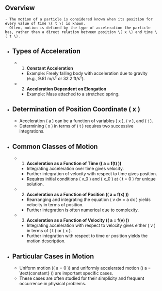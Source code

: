 ## Overview
	- The motion of a particle is considered known when its position for every value of time \( t \) is known.
	- Often, motion is defined by the type of acceleration the particle has, rather than a direct relation between position \( x \) and time \( t \).
- ## Types of Acceleration
	- 1. **Constant Acceleration**
		- Example: Freely falling body with acceleration due to gravity (e.g., 9.81 m/s² or 32.2 ft/s²).
	- 2. **Acceleration Dependent on Elongation**
		- Example: Mass attached to a stretched spring.
- ## Determination of Position Coordinate \( x \)
	- Acceleration \( a \) can be a function of variables \( x \), \( v \), and \( t \).
	- Determining \( x \) in terms of \( t \) requires two successive integrations.
- ## Common Classes of Motion
	- 1. **Acceleration as a Function of Time (\( a = f(t) \))**
		- Integrating acceleration over time gives velocity.
		- Further integration of velocity with respect to time gives position.
		- Requires initial conditions \( v_0 \) and \( x_0 \) at \( t = 0 \) for unique solution.
	- 2. **Acceleration as a Function of Position (\( a = f(x) \))**
		- Rearranging and integrating the equation \( v dv = a dx \) yields velocity in terms of position.
		- Further integration is often numerical due to complexity.
	- 3. **Acceleration as a Function of Velocity (\( a = f(v) \))**
		- Integrating acceleration with respect to velocity gives either \( v \) in terms of \( t \) or \( x \).
		- Further integration with respect to time or position yields the motion description.
- ## Particular Cases in Motion
	- Uniform motion (\( a = 0 \)) and uniformly accelerated motion (\( a = \text{constant} \)) are important specific cases.
	- These cases are often studied for their simplicity and frequent occurrence in physical problems.